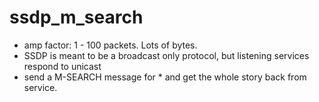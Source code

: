 # ssdp_m_search
- amp factor: 1 - 100 packets. Lots of bytes.
- SSDP is meant to be a broadcast only protocol, but listening services respond
to unicast
- send a M-SEARCH message for * and get the whole story back from service.
